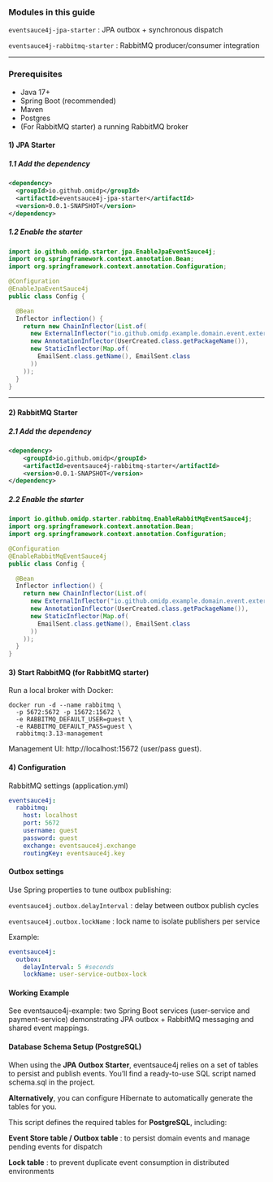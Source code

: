### Modules in this guide

`eventsauce4j-jpa-starter` : JPA outbox + synchronous dispatch

`eventsauce4j-rabbitmq-starter` : RabbitMQ producer/consumer integration

___

### Prerequisites

- Java 17+
- Spring Boot (recommended)
- Maven
- Postgres
- (For RabbitMQ starter) a running RabbitMQ broker

#### 1) JPA Starter

##### 1.1 Add the dependency

```xml
<dependency>
  <groupId>io.github.omidp</groupId>
  <artifactId>eventsauce4j-jpa-starter</artifactId>
  <version>0.0.1-SNAPSHOT</version>
</dependency>
```

##### 1.2 Enable the starter

```java
import io.github.omidp.starter.jpa.EnableJpaEventSauce4j;
import org.springframework.context.annotation.Bean;
import org.springframework.context.annotation.Configuration;

@Configuration
@EnableJpaEventSauce4j
public class Config {

  @Bean
  Inflector inflection() {
    return new ChainInflector(List.of(
      new ExternalInflector("io.github.omidp.example.domain.event.external"),
      new AnnotationInflector(UserCreated.class.getPackageName()),
      new StaticInflector(Map.of(
        EmailSent.class.getName(), EmailSent.class
      ))
    ));
  }
}
```

___

#### 2) RabbitMQ Starter

##### 2.1 Add the dependency

```xml
<dependency>
	<groupId>io.github.omidp</groupId>
	<artifactId>eventsauce4j-rabbitmq-starter</artifactId>
	<version>0.0.1-SNAPSHOT</version>
</dependency>
```

##### 2.2 Enable the starter

```java
import io.github.omidp.starter.rabbitmq.EnableRabbitMqEventSauce4j;
import org.springframework.context.annotation.Bean;
import org.springframework.context.annotation.Configuration;

@Configuration
@EnableRabbitMqEventSauce4j
public class Config {

  @Bean
  Inflector inflection() {
    return new ChainInflector(List.of(
      new ExternalInflector("io.github.omidp.example.domain.event.external"),
      new AnnotationInflector(UserCreated.class.getPackageName()),
      new StaticInflector(Map.of(
        EmailSent.class.getName(), EmailSent.class
      ))
    ));
  }
}
```

#### 3) Start RabbitMQ (for RabbitMQ starter)

Run a local broker with Docker:

```
docker run -d --name rabbitmq \
  -p 5672:5672 -p 15672:15672 \
  -e RABBITMQ_DEFAULT_USER=guest \
  -e RABBITMQ_DEFAULT_PASS=guest \
  rabbitmq:3.13-management
```

Management UI: http://localhost:15672 (user/pass guest).

#### 4) Configuration

RabbitMQ settings (application.yml)

```yaml
eventsauce4j:
  rabbitmq:
    host: localhost
    port: 5672
    username: guest
    password: guest
    exchange: eventsauce4j.exchange
    routingKey: eventsauce4j.key
```

#### Outbox settings

Use Spring properties to tune outbox publishing:

`eventsauce4j.outbox.delayInterval` : delay between outbox publish cycles

`eventsauce4j.outbox.lockName` : lock name to isolate publishers per service

Example:

```yaml
eventsauce4j:
  outbox:
    delayInterval: 5 #seconds
    lockName: user-service-outbox-lock
```

#### Working Example

See eventsauce4j-example: two Spring Boot services (user-service and payment-service) demonstrating JPA outbox + RabbitMQ messaging and shared event mappings.

#### Database Schema Setup (PostgreSQL)

When using the **JPA Outbox Starter**, eventsauce4j relies on a set of tables to persist and publish events.
You’ll find a ready-to-use SQL script named schema.sql in the project.

**Alternatively**, you can configure Hibernate to automatically generate the tables for you.

This script defines the required tables for **PostgreSQL**, including:

**Event Store table / Outbox table** : to persist domain events and manage pending events for dispatch

**Lock table** : to prevent duplicate event consumption in distributed environments